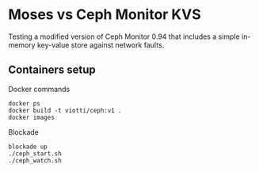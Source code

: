 # Moses vs Ceph Monitor KVS

Testing a modified version of Ceph Monitor 0.94 that includes a simple 
in-memory key-value store against network faults.  

## Containers setup

Docker commands

    docker ps
    docker build -t viotti/ceph:v1 .
    docker images
    
Blockade

    blockade up
    ./ceph_start.sh
    ./ceph_watch.sh
